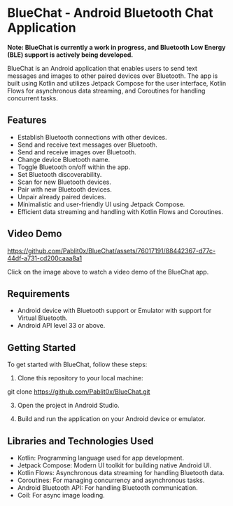 # BlueChat - Android Bluetooth Chat Application

**Note: BlueChat is currently a work in progress, and Bluetooth Low Energy (BLE) support is actively being developed.**

BlueChat is an Android application that enables users to send text messages and images to other paired devices over Bluetooth. The app is built using Kotlin and utilizes Jetpack Compose for the user interface, Kotlin Flows for asynchronous data streaming, and Coroutines for handling concurrent tasks.

## Features

- Establish Bluetooth connections with other devices.
- Send and receive text messages over Bluetooth.
- Send and receive images over Bluetooth.
- Change device Bluetooth name.
- Toggle Bluetooth on/off within the app.
- Set Bluetooth discoverability.
- Scan for new Bluetooth devices.
- Pair with new Bluetooth devices.
- Unpair already paired devices.
- Minimalistic and user-friendly UI using Jetpack Compose.
- Efficient data streaming and handling with Kotlin Flows and Coroutines.

## Video Demo

https://github.com/Pablit0x/BlueChat/assets/76017191/88442367-d77c-44df-a731-cd200caaa8a1

Click on the image above to watch a video demo of the BlueChat app.

## Requirements

- Android device with Bluetooth support or Emulator with support for Virtual Bluetooth.
- Android API level 33 or above.

## Getting Started

To get started with BlueChat, follow these steps:

1. Clone this repository to your local machine:

git clone https://github.com/Pablit0x/BlueChat.git

3. Open the project in Android Studio.

4. Build and run the application on your Android device or emulator.


## Libraries and Technologies Used

- Kotlin: Programming language used for app development.
- Jetpack Compose: Modern UI toolkit for building native Android UI.
- Kotlin Flows: Asynchronous data streaming for handling Bluetooth data.
- Coroutines: For managing concurrency and asynchronous tasks.
- Android Bluetooth API: For handling Bluetooth communication.
- Coil: For async image loading.

